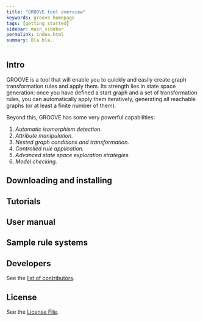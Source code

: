 ```yaml
---
title: "GROOVE tool overview"
keywords: groove homepage
tags: [getting_started]
sidebar: main_sidebar
permalink: index.html
summary: Bla bla.
---
```


## Intro

GROOVE is a tool that will enable you to quickly and easily create graph transformation rules and apply them.
Its strength lies in state space generation: once you have defined a start graph and a set of transformation
rules, you can automatically apply them iteratively, generating all reachable graphs (or at least a finite
number of them).

Beyond this, GROOVE has some very powerful capabilities:

1. _Automatic isomorphism detection._
2. _Attribute manipulation._
3. _Nested graph conditions and transformation._
4. _Controlled rule application._
5. _Advanced state space exploration strategies._
6. _Model checking._

## Downloading and installing

## Tutorials

## User manual

## Sample rule systems

## Developers

See the [list of contributors](./DEVELOPERS.md).

## License

See the [License File](./LICENSE.md).
